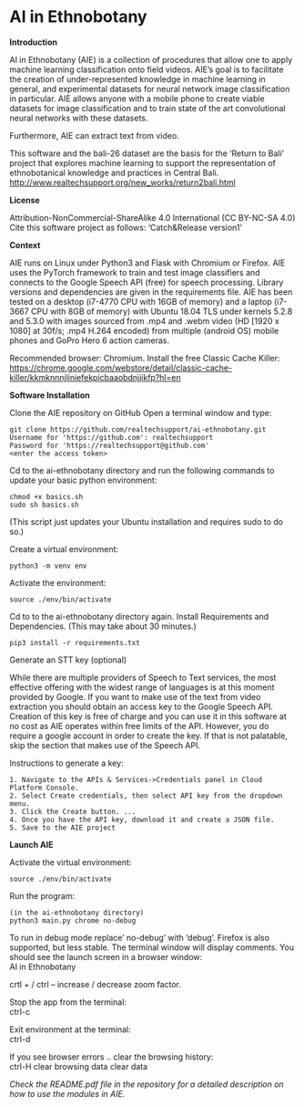 # AI in Ethnobotany

<b>Introduction</b>

AI in Ethnobotany (AIE) is a collection of procedures that allow one to apply machine learning classification onto field videos. AIE’s goal is to facilitate the creation of under-represented knowledge in machine learning in general, and experimental datasets for neural network image classification in particular. AIE allows anyone with a mobile phone to create viable datasets for image classification and to train state of the art convolutional neural networks with these datasets.

Furthermore, AIE can extract text from video. 

This software and the bali-26 dataset are the basis for the ‘Return to Bali’ project that explores machine learning to support the representation of ethnobotanical knowledge and practices in Central Bali.
http://www.realtechsupport.org/new_works/return2bali.html 


<b>License</b>

Attribution-NonCommercial-ShareAlike 4.0 International (CC BY-NC-SA 4.0)
Cite this software project as follows: ‘Catch&Release version1’


<b>Context</b>

AIE runs on Linux under Python3 and Flask with Chromium or Firefox. AIE uses the PyTorch framework to train and test image classifiers and connects to the Google Speech API (free) for speech processing. Library versions and dependencies are given in the requirements file. 
AIE has been tested on a desktop (i7-4770 CPU with 16GB of memory) and a laptop (i7-3667 CPU with 8GB of memory) with Ubuntu 18.04 TLS under kernels 5.2.8 and 5.3.0 with images sourced from .mp4 and .webm video (HD [1920 x 1080] at 30f/s; .mp4  H.264 encoded) from multiple (android OS) mobile phones and GoPro Hero 6 action cameras.

Recommended browser: Chromium. 
Install the free Classic Cache Killer:
https://chrome.google.com/webstore/detail/classic-cache-killer/kkmknnnjliniefekpicbaaobdnjjikfp?hl=en 



<b>Software Installation</b>

Clone the AIE repository on GitHub
Open a terminal window and type:

	git clone https://github.com/realtechsupport/ai-ethnobotany.git
	Username for 'https://github.com': realtechsupport
	Password for 'https://realtechsupport@github.com'
	<enter the access token> 


Cd to the ai-ethnobotany directory and  run the following commands to update your basic python environment:

	chmod +x basics.sh
	sudo sh basics.sh

(This script just updates your Ubuntu installation and requires sudo to do so.)


Create a virtual environment:

	python3 -m venv env

Activate the environment:

	source ./env/bin/activate

Cd to to the ai-ethnobotany directory again. Install Requirements and Dependencies.
(This may take about 30 minutes.)

	pip3 install -r requirements.txt


Generate an STT key (optional)

While there are multiple providers of Speech to Text services, the most effective offering with the widest range of languages is at this moment provided by Google. If you want to make use of the text from video extraction you should obtain an access key to the Google Speech API. Creation of this key is free of charge and you can use it in this software at no cost as AIE operates within free limits of the API. However, you do require a google account in order to create the key. If that is not palatable, skip the section that makes use of the Speech API.

Instructions to generate a key:

    1. Navigate to the APIs & Services->Credentials panel in Cloud Platform Console.
    2. Select Create credentials, then select API key from the dropdown menu.
    3. Click the Create button. ... 
    4. Once you have the API key, download it and create a JSON file.
    5. Save to the AIE project


<b>Launch AIE</b>

Activate the virtual environment:		

	source ./env/bin/activate
	
Run the program:

	(in the ai-ethnobotany directory)    	
	python3 main.py chrome no-debug

To run in debug mode replace’ no-debug’ with ‘debug’. Firefox is also supported, but less stable.
The terminal window will display comments. You should see the launch screen in a browser window:  
AI in Ethnobotany

crtl +  /  ctrl – 	increase / decrease zoom factor.

Stop the app from the terminal:					
ctrl-c

Exit environment at the terminal:				
ctrl-d

If you see browser errors .. clear the browsing history: 	
ctrl-H
clear browsing data
clear data

<i>Check the README.pdf file in the repository for a detailed description on how to use the modules in AIE.</i>
